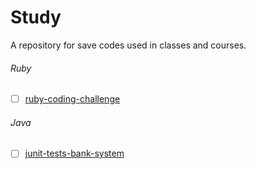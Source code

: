 # Study
A repository for save codes used in classes and courses.

###### Ruby
- [ ] [ruby-coding-challenge](/ruby/ruby-coding-challenge)

###### Java
- [ ] [junit-tests-bank-system](/java/junit-tests-bank-system)

